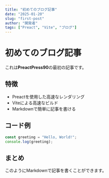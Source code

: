 ```yaml
---
title: "初めてのブログ記事"
date: "2025-01-20"
slug: "first-post"
author: "開発者"
tags: ["Preact", "Vite", "ブログ"]
---
```


# 初めてのブログ記事

これは**PreactPress90**の最初の記事です。

## 特徴

- Preactを使用した高速なレンダリング
- Viteによる高速なビルド
- Markdownで簡単に記事を書ける

## コード例

```javascript
const greeting = "Hello, World!";
console.log(greeting);
```

## まとめ

このようにMarkdownで記事を書くことができます。